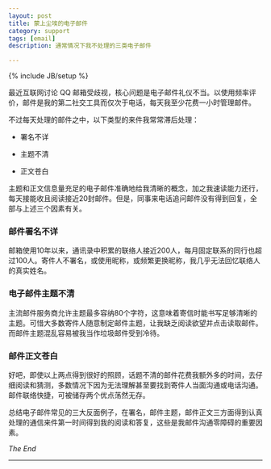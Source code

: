 ```yaml
---
layout: post
title: 蒙上尘埃的电子邮件
category: support
tags: [email]
description: 通常情况下我不处理的三类电子邮件

---
```

{% include JB/setup %}

最近互联网讨论 QQ 邮箱受歧视，核心问题是电子邮件礼仪不当。以使用频率评价，邮件是我的第二社交工具而仅次于电话，每天我至少花费一小时管理邮件。

不过每天处理的邮件之中，以下类型的来件我常常滞后处理：

* 署名不详

* 主题不清

* 正文苍白

主题和正文信息量充足的电子邮件准确地给我清晰的概念，加之我速读能力还行，每天接能收且阅读接近20封邮件。但是，同事来电话追问邮件没有得到回复，全部与上述三个因素有关。

### 邮件署名不详

邮箱使用10年以来，通讯录中积累的联络人接近200人，每月固定联系的同行也超过100人。寄件人不署名，或使用昵称，或频繁更换昵称，我几乎无法回忆联络人的真实姓名。

### 电子邮件主题不清

主流邮件服务商允许主题最多容纳80个字符，这意味着寄信时能书写足够清晰的主题。可惜大多数寄件人随意制定邮件主题，让我缺乏阅读欲望并点击读取邮件。而邮件主题混乱容易被我当作垃圾邮件受到冷待。

### 邮件正文苍白

好吧，即使以上两点得到很好的照顾，话题不清的邮件花费我额外多的时间，去仔细阅读和猜测，多数情况下因为无法理解甚至要找到寄件人当面沟通或电话沟通。邮件联络快捷，可被储存两个优点荡然无存。

总结电子邮件常见的三大反面例子，在署名，邮件主题，邮件正文三方面得到认真处理的通信来件第一时间得到我的阅读和答复，这些是我邮件沟通零障碍的重要因素。

*The End*

------
